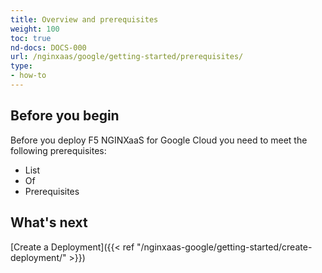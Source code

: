 ```yaml
---
title: Overview and prerequisites
weight: 100
toc: true
nd-docs: DOCS-000
url: /nginxaas/google/getting-started/prerequisites/
type:
- how-to
---
```


## Before you begin

Before you deploy F5 NGINXaaS for Google Cloud you need to meet the following prerequisites:

- List
- Of
- Prerequisites

## What's next

[Create a Deployment]({{< ref "/nginxaas-google/getting-started/create-deployment/" >}})
